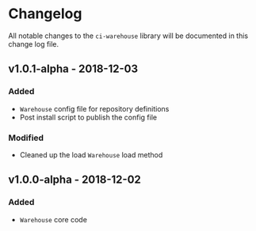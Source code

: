 # Changelog

All notable changes to the `ci-warehouse` library will be documented in this change log file.

## v1.0.1-alpha - 2018-12-03

### Added
- `Warehouse` config file for repository definitions
- Post install script to publish the config file

### Modified
- Cleaned up the load `Warehouse` load method

## v1.0.0-alpha - 2018-12-02

### Added
- `Warehouse` core code